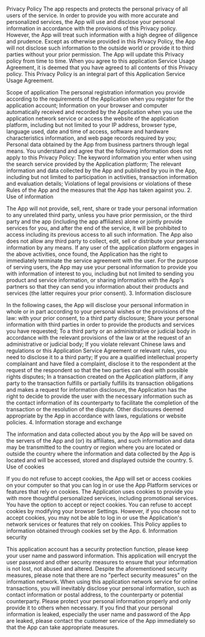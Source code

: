Privacy Policy The app respects and protects the personal privacy of all users of the service. In order to provide you with more accurate and personalized services, the App will use and disclose your personal information in accordance with the provisions of this Privacy policy. However, the App will treat such information with a high degree of diligence and prudence. Except as otherwise provided in this Privacy Policy, the App will not disclose such information to the outside world or provide it to third parties without your prior permission. The App will update this Privacy policy from time to time. When you agree to this application Service Usage Agreement, it is deemed that you have agreed to all contents of this Privacy policy. This Privacy Policy is an integral part of this Application Service Usage Agreement.

Scope of application
The personal registration information you provide according to the requirements of the Application when you register for the application account; Information on your browser and computer automatically received and recorded by the Application when you use the application network service or access the website of the application platform, including but not limited to your IP address, browser type, language used, date and time of access, software and hardware characteristics information, and web page records required by you; Personal data obtained by the App from business partners through legal means. You understand and agree that the following information does not apply to this Privacy Policy: The keyword information you enter when using the search service provided by the Application platform; The relevant information and data collected by the App and published by you in the App, including but not limited to participation in activities, transaction information and evaluation details; Violations of legal provisions or violations of these Rules of the App and the measures that the App has taken against you. 2. Use of information

The App will not provide, sell, rent, share or trade your personal information to any unrelated third party, unless you have prior permission, or the third party and the app (including the app affiliates) alone or jointly provide services for you, and after the end of the service, it will be prohibited to access including its previous access to all such information. The App also does not allow any third party to collect, edit, sell or distribute your personal information by any means. If any user of the application platform engages in the above activities, once found, the Application has the right to immediately terminate the service agreement with the user. For the purpose of serving users, the App may use your personal information to provide you with information of interest to you, including but not limited to sending you product and service information, or sharing information with the App's partners so that they can send you information about their products and services (the latter requires your prior consent). 3. Information disclosure

In the following cases, the App will disclose your personal information in whole or in part according to your personal wishes or the provisions of the law: with your prior consent, to a third party disclosure; Share your personal information with third parties in order to provide the products and services you have requested; To a third party or an administrative or judicial body in accordance with the relevant provisions of the law or at the request of an administrative or judicial body; If you violate relevant Chinese laws and regulations or this Application Service Agreement or relevant rules, you need to disclose it to a third party; If you are a qualified intellectual property complainant and have filed a complaint, disclose it to the respondent at the request of the respondent so that the two parties can deal with possible rights disputes; In a transaction created on the Application platform, if any party to the transaction fulfills or partially fulfills its transaction obligations and makes a request for information disclosure, the Application has the right to decide to provide the user with the necessary information such as the contact information of its counterparty to facilitate the completion of the transaction or the resolution of the dispute. Other disclosures deemed appropriate by the App in accordance with laws, regulations or website policies. 4. Information storage and exchange

The information and data collected about you by the App will be saved on the servers of the App and (or) its affiliates, and such information and data may be transmitted to the country or region where you are located or outside the country where the information and data collected by the App is located and will be accessed, stored and displayed outside the country. 5. Use of cookies

If you do not refuse to accept cookies, the App will set or access cookies on your computer so that you can log in or use the App Platform services or features that rely on cookies. The Application uses cookies to provide you with more thoughtful personalized services, including promotional services. You have the option to accept or reject cookies. You can refuse to accept cookies by modifying your browser Settings. However, if you choose not to accept cookies, you may not be able to log in or use the Application's network services or features that rely on cookies. This Policy applies to information obtained through cookies set by the App. 6. Information security

This application account has a security protection function, please keep your user name and password information. This application will encrypt the user password and other security measures to ensure that your information is not lost, not abused and altered. Despite the aforementioned security measures, please note that there are no "perfect security measures" on the information network. When using this application network service for online transactions, you will inevitably disclose your personal information, such as contact information or postal address, to the counterparty or potential counterparty. Please protect your personal information properly and only provide it to others when necessary. If you find that your personal information is leaked, especially the user name and password of the App are leaked, please contact the customer service of the App immediately so that the App can take appropriate measures.
